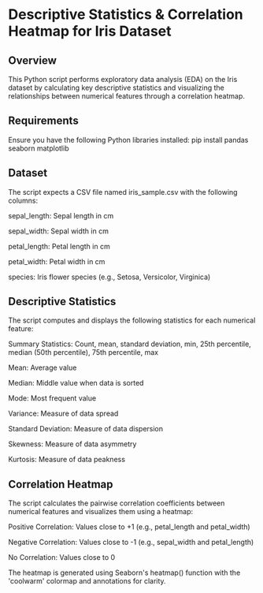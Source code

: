 # Descriptive Statistics & Correlation Heatmap for Iris Dataset

## Overview
This Python script performs exploratory data analysis (EDA) on the Iris dataset by calculating key descriptive statistics and visualizing the relationships between numerical features through a correlation heatmap.

## Requirements
Ensure you have the following Python libraries installed:
pip install pandas seaborn matplotlib

## Dataset
The script expects a CSV file named iris_sample.csv with the following columns:

sepal_length: Sepal length in cm

sepal_width: Sepal width in cm

petal_length: Petal length in cm

petal_width: Petal width in cm

species: Iris flower species (e.g., Setosa, Versicolor, Virginica)


## Descriptive Statistics
The script computes and displays the following statistics for each numerical feature:

Summary Statistics: Count, mean, standard deviation, min, 25th percentile, median (50th percentile), 75th percentile, max

Mean: Average value

Median: Middle value when data is sorted

Mode: Most frequent value

Variance: Measure of data spread

Standard Deviation: Measure of data dispersion

Skewness: Measure of data asymmetry

Kurtosis: Measure of data peakness

## Correlation Heatmap
The script calculates the pairwise correlation coefficients between numerical features and visualizes them using a heatmap:

Positive Correlation: Values close to +1 (e.g., petal_length and petal_width)

Negative Correlation: Values close to -1 (e.g., sepal_width and petal_length)

No Correlation: Values close to 0

The heatmap is generated using Seaborn's heatmap() function with the 'coolwarm' colormap and annotations for clarity.
